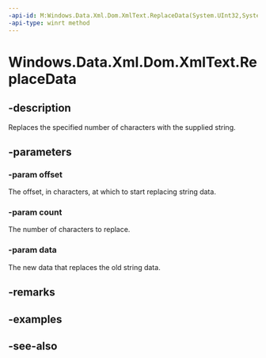 ```yaml
---
-api-id: M:Windows.Data.Xml.Dom.XmlText.ReplaceData(System.UInt32,System.UInt32,System.String)
-api-type: winrt method
---
```


<!-- Method syntax
public void ReplaceData(System.UInt32 offset, System.UInt32 count, System.String data)
-->

# Windows.Data.Xml.Dom.XmlText.ReplaceData

## -description
Replaces the specified number of characters with the supplied string.

## -parameters
### -param offset
The offset, in characters, at which to start replacing string data.

### -param count
The number of characters to replace.

### -param data
The new data that replaces the old string data.

## -remarks

## -examples

## -see-also
